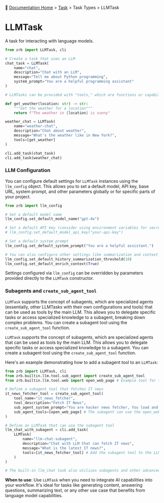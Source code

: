 🔖 [Documentation Home](../../../README.md) > [Task](../../README.md) > Task Types > LLMTask

# LLMTask

A task for interacting with language models.

```python
from zrb import LLMTask, cli

# Create a task that uses an LLM
chat_task = LLMTask(
    name="chat",
    description="Chat with an LLM",
    message="Tell me about Python programming",
    system_prompt="You are a helpful programming assistant"
)

# LLMTasks can be provided with "tools," which are functions or capabilities that the language model can use to perform actions or access external information.

def get_weather(location: str) -> str:
    """Get the weather for a location"""
    return f"The weather in {location} is sunny"

weather_chat = LLMTask(
    name="weather-chat",
    description="Chat about weather",
    message="What's the weather like in New York?",
    tools=[get_weather]
)

cli.add_task(chat_task)
cli.add_task(weather_chat)
```

### LLM Configuration

You can configure default settings for `LLMTask` instances using the `llm_config` object. This allows you to set a default model, API key, base URL, system prompt, and other parameters globally or for specific parts of your project.

```python
from zrb import llm_config

# Set a default model name
llm_config.set_default_model_name("gpt-4o")

# Set a default API key (consider using environment variables for secrets)
# llm_config.set_default_model_api_key("your-api-key")

# Set a default system prompt
llm_config.set_default_system_prompt("You are a helpful assistant.")

# You can also configure other settings like summarization and context enrichment thresholds
llm_config.set_default_history_summarization_threshold(10)
llm_config.set_default_enrich_context(True)
```

Settings configured via `llm_config` can be overridden by parameters provided directly to the `LLMTask` constructor.

### Subagents and `create_sub_agent_tool`

`LLMTask` supports the concept of subagents, which are specialized agents (essentially, other LLMTasks with their own configurations and tools) that can be used as tools by the main LLM. This allows you to delegate specific tasks or access specialized knowledge to a subagent, breaking down complex problems. You can create a subagent tool using the `create_sub_agent_tool` function.

`LLMTask` supports the concept of subagents, which are specialized agents that can be used as tools by the main LLM. This allows you to delegate specific tasks or access specialized knowledge to a subagent. You can create a subagent tool using the `create_sub_agent_tool` function.

Here's an example demonstrating how to add a subagent tool to an `LLMTask`:

```python
from zrb import LLMTask, cli
from zrb.builtin.llm.tool.sub_agent import create_sub_agent_tool
from zrb.builtin.llm.tool.web import open_web_page # Example tool for the subagent

# Define a subagent tool that fetches IT news
it_news_fetcher_tool = create_sub_agent_tool(
    tool_name="it_news_fetcher",
    tool_description="Fetch IT News",
    sub_agent_system_prompt="You are hacker news fetcher, You load and curate news from http://news.ycombinator.com, you start your response with REPORTING word",
    sub_agent_tools=[open_web_page] # The subagent can use the open_web_page tool
)

# Define an LLMTask that can use the subagent tool
llm_chat_with_subagent = cli.add_task(
    LLMTask(
        name="llm-chat-subagent",
        description="Chat with LLM that can fetch IT news",
        message="What is the latest IT news?",
        tools=[it_news_fetcher_tool] # Add the subagent tool to the LLMTask
    )
)

# The built-in llm_chat task also utilizes subagents and other advanced features.
```

**When to use**: Use `LLMTask` when you need to integrate AI capabilities into your workflow. It's ideal for tasks like generating content, answering questions, summarizing text, or any other use case that benefits from language model capabilities.